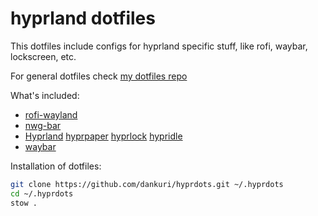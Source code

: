 # hyprland dotfiles

This dotfiles include configs for hyprland specific stuff, like rofi, waybar, lockscreen, etc.

For general dotfiles check [my dotfiles repo](https://github.com/dankuri/dotfiles)

What's included:

- [rofi-wayland](https://github.com/lbonn/rofi)
- [nwg-bar](https://github.com/nwg-piotr/nwg-bar)
- [Hyprland](https://github.com/hyprwm/Hyprland) [hyprpaper](https://github.com/hyprwm/hyprpaper) [hyprlock](https://github.com/hyprwm/hyprlock) [hypridle](https://github.com/hyprwm/hypridle)
- [waybar](https://github.com/Alexays/Waybar)

Installation of dotfiles:

```bash
git clone https://github.com/dankuri/hyprdots.git ~/.hyprdots
cd ~/.hyprdots
stow .
```
